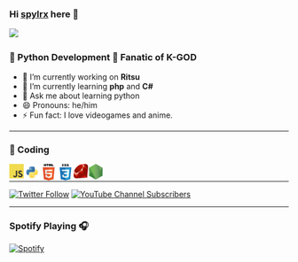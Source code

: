 ### Hi [spylrx][youtube] here 👋
<img src= "https://media.discordapp.net/attachments/765023850857496617/876527283261820959/SaX9.gif">

### 🐍 Python Development 🥝 Fanatic of K-GOD
- 🔭 I’m currently working on **Ritsu**
- 🌱 I’m currently learning **php** and **C#**
- 💬 Ask me about learning python
- 😄 Pronouns: he/him
- ⚡ Fun fact: I love videogames and anime.
---
### 🌈 Coding
<img align="left" alt="JavaScript" width="26px" src="https://raw.githubusercontent.com/github/explore/80688e429a7d4ef2fca1e82350fe8e3517d3494d/topics/javascript/javascript.png"/> <img align="left" alt="JavaScript" width="30px" src="https://raw.githubusercontent.com/github/explore/80688e429a7d4ef2fca1e82350fe8e3517d3494d/topics/python/python.png"/> <img align="left" alt="JavaScript" width="30px" src="https://raw.githubusercontent.com/github/explore/80688e429a7d4ef2fca1e82350fe8e3517d3494d/topics/html/html.png"/> <img align="left" alt="JavaScript" width="30px" src="https://raw.githubusercontent.com/github/explore/80688e429a7d4ef2fca1e82350fe8e3517d3494d/topics/css/css.png"/>  <img align="left" alt="JavaScript" width="26px" src="https://raw.githubusercontent.com/github/explore/80688e429a7d4ef2fca1e82350fe8e3517d3494d/topics/ruby/ruby.png"/> <img align="left" alt="JavaScript" width="28px" src="https://raw.githubusercontent.com/github/explore/80688e429a7d4ef2fca1e82350fe8e3517d3494d/topics/nodejs/nodejs.png"/>

<br/>

---

[![Twitter Follow](https://img.shields.io/twitter/follow/spylrx?color=%231DA1F2&logo=twitter&style=flat-square)](https://twitter.com/spylrx) [![YouTube Channel Subscribers](https://img.shields.io/youtube/channel/subscribers/UCRJfeF6zxEO1TxKd30w1CzQ?logo=youtube&style=flat-square)][youtube]

---

### Spotify Playing 🎧

[![Spotify](https://spyrlx.vercel.app/api/spotify)](https://open.spotify.com/user/spyrlx)


<!-- LINKS -->
[youtube]: https://www.youtube.com/c/EtoYoshimura2/videos
